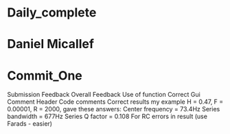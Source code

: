 # Daily_complete
# Daniel Micallef 
# Commit_One
Submission Feedback
Overall Feedback
Use of function 
Correct Gui
Comment Header
Code comments 
Correct results 
my example H = 0.47, F = 0.00001, R = 2000, gave these answers:
Center frequency = 73.4Hz
Series bandwidth = 677Hz
Series Q factor = 0.108
For RC errors in result (use Farads - easier)
